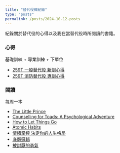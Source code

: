 ```yaml
---
title: "替代役微紀錄"
type: "posts"
permalink: /posts/2024-10-12-posts
---
```


紀錄關於替代役的心得以及我在當替代役時所閱讀的書籍。

### 心得

基礎訓練 + 專業訓練 + 下單位

- [259T 一般替代役 新訓心得](https://jackson1998.medium.com/%E6%96%B0%E8%A8%93%E6%99%82%E9%96%93-9-24-10-11-15d716724680)
- [259T 消防替代役 專訓心得](https://jackson1998.medium.com/259t-%E6%B6%88%E9%98%B2%E6%9B%BF%E4%BB%A3%E5%BD%B9-%E5%B0%88%E8%A8%93%E5%BF%83%E5%BE%97-2d1c61470e9b)

### 閱讀

每周一本

- [The Little Prince](https://jackson1998.medium.com/my-thoughts-about-the-little-prince-5167eda4fed4)
- [Counselling for Toads: A Psychological Adventure](https://jackson1998.medium.com/my-thoughts-about-counselling-for-toads-a-psychological-adventure-36b5980171bc)
- [How to Let Things Go](https://jackson1998.medium.com/my-thoughts-about-how-to-let-things-go-d8bdd104d2af)
- [Atomic Habits](https://medium.com/@jackson1998/my-thoughts-about-atomic-habits-88cfb80583f8)
- [情緒掌控 決定你的人生格局](https://jackson1998.medium.com/my-thoughts-about-%E6%83%85%E7%B7%92%E6%8E%8C%E6%8E%A7-%E6%B1%BA%E5%AE%9A%E4%BD%A0%E7%9A%84%E4%BA%BA%E7%94%9F%E6%A0%BC%E5%B1%80-116fc19f40e8)
- [底層邏輯](https://medium.com/@jackson1998/my-thoughts-about-the-underlying-logic-546bfafd00df)
- [被討厭的勇氣](https://jackson1998.medium.com/my-thoughts-about-the-courage-to-be-disliked-b018142749d9)
